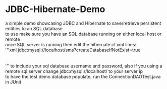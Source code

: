 # JDBC-Hibernate-Demo
a simple demo showcasing JDBC and Hibernate to save/retrieve persistent entities to an SQL database<br>
to use make sure you have an SQL database running on either local host or remote<br>
once SQL server is running then edit the hibernate.cf.xml lines:<br>
'''xml
        <property name="connection.url">jdbc:mysql://localhost/sms?createDatabaseIfNotExist=true</property><br>
        <property name="connection.username"></property><br>
        <property name="connection.password"></property><br>
'''
to include your sql database username and password, also if you using a remote sql server change jdbc:mysql://localhost/ to your server ip<br>
to have the test demo database populate, run the ConnectionDAOTest.java in JUnit<br>
